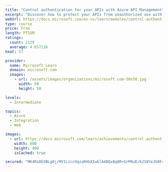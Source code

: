 ```yaml
---
title: "Control authentication for your APIs with Azure API Management"
excerpt: "Discover how to protect your APIs from unauthorized use with API keys and client certificate authentication."
webUrl: https://docs.microsoft.com/en-us/learn/modules/control-authentication-with-apim/
type: course
price: Free
length: PT55M
ratings:
  count: 2129
  average: 4.657116
heat: 57

provider:
  name: Microsoft Learn
  domain: microsoft.com
  images:
    - url: /assets/images/organizations/microsoft.com-50x50.jpg
      width: 50
      height: 50

levels:
  - Intermediate

topics:
  - Azure
  - Integration
  - Web

images:
  - url: https://docs.microsoft.com/learn/achievements/control-authentication-with-apim-social.png
    width: 800
    height: 400
    isCached: true

secured: "MK4RoDEXBLg0j/MV1LiccUqzaRHkX1wklA4BQxBq0R+GrM9uD/k2S8YeJG9F4uYLb9q+YSzALSXbeQK1gXuHmtZEXyPZBxLbTlwU+TbyJdCPixtbMnhKf4iTSc1fsX7Pwx3IC1f2DCqL9zVI3Y8axrO7z/Nc+clBMmiC70tRfmF1YaTbiowperGNjRHKii+jVvX/+TMcz5WVMzgFCE+vBUeeaS5XALUrW0TlQbzpkf7emLMDbIC2AFGvJhKPcWtMfsAQFQv5Eyp25IDHvbL2vX5ukhcbAZfr00xzHqgHK9e7QwxVnPtVSdtRPTTH5oaMy/3vxURANtK7P+AzWKRbJSxbE0AfsLXZsVyBTm6JSEBKcL30KraL4aNDKAyUSoknjNZOMMoxjHCwRFoy+EmQrPiFGr0CHvI5ETd8MehCZ5I=;j7eDwQJok7wEEgJJUmUsDw=="
---
```


